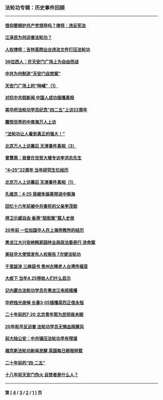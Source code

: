 ### 法轮功专辑：历史事件回顾
---
#### [信仰要拥护共产党领导吗？律师：违反宪法](../../pages/nf5793/n14061325.md?10190430) 
#### [江泽民为何迫害法轮功？](../../pages/nf5793/n13876324.md?10190430) 
#### [人权律师：吉林高院出台违法文件打压法轮功](../../pages/nf5793/n13825665.md?10190430) 
#### [36位西人：在天安门广场上为自由而战](../../pages/nf5793/n13390029.md?10190430) 
#### [中共为何制造“天安门自焚案”](../../pages/nf5793/n13183270.md?10190430) 
#### [天安门广场上的“呐喊”（1）](../../pages/nf5793/n13105277.md?10190430) 
#### [对抗中共假新闻 中国人成功插播真相](../../pages/nf5793/n12910618.md?10190430) 
#### [美华府法轮功学员纪念“四二五”上访22周年](../../pages/nf5793/n12904445.md?10190430) 
#### [震惊世界的中南海万人上访](../../pages/nf5793/n12903976.md?10190430) 
#### [“法轮功让人看到真正的强大！”](../../pages/nf5793/n12903195.md?10190430) 
#### [北京万人上访幕后 天津事件真相（3）](../../pages/nf5793/n12902807.md?10190430) 
#### [曾慧燕：我曾在世贸大楼专访李洪志先生](../../pages/nf5793/n12898729.md?10190430) 
#### [“4•25”22周年 当年研究生忆经历](../../pages/nf5793/n12894152.md?10190430) 
#### [北京万人上访幕后 天津事件真相（1）](../../pages/nf5793/n12885174.md?10190430) 
#### [孔维京：4·25 我被朱镕基带进中南海](../../pages/nf5793/n12864987.md?10190430) 
#### [回忆十六年前被中共害死的父亲李茂勋](../../pages/nf5793/n12880270.md?10190430) 
#### [捍卫示威自由 香港“阻街案”载入史册](../../pages/nf5793/n12811245.md?10190430) 
#### [20年前 一位加国华人在上海劳教所的经历](../../pages/nf5793/n12707932.md?10190430) 
#### [黑龙江大兴安岭韩家园林业局政法委恶行 涉命案](../../pages/nf5793/n12622815.md?10190430) 
#### [美驻华大使馆发布人权报告 7次提法轮功](../../pages/nf5793/n12520541.md?10190430) 
#### [千里跋涉 三麻袋书 贵州古稀老人台湾传福音](../../pages/nf5793/n12198750.md?10190430) 
#### [大疫下 当年4.25带给人们什么启示](../../pages/nf5793/n12058565.md?10190430) 
#### [记内蒙古法轮功学员在黑龙江电视插播](../../pages/nf5793/n11699194.md?10190430) 
#### [华府烛光夜悼 长春3·05插播英烈正信永恒](../../pages/nf5793/n11397432.md?10190430) 
#### [二十年前的7·20 北京青年郭为民彻夜未眠](../../pages/nf5793/n11354195.md?10190430) 
#### [20年和平反迫害 法轮功学员无惧血雨腥风](../../pages/nf5793/n11348279.md?10190430) 
#### [前大陆公安：中共镇压法轮功早有预谋](../../pages/nf5793/n11352168.md?10190430) 
#### [福克斯法轮功新闻发酵  英国每日邮报转载](../../pages/nf5793/n11285952.md?10190430) 
#### [二十年前的“四·二五”](../../pages/nf5793/n11207639.md?10190430) 
#### [十八年前天安门伪火 自焚者是什么人？](../../pages/nf5793/n10996556.md?10190430) 

---
#### 第 [ [4](./4.md?10190430) / [3](./3.md?10190430) / [2](./2.md?10190430) / [1](./1.md?10190430) ] 页
